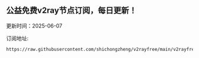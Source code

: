 ## 公益免费v2ray节点订阅，每日更新！
更新时间：2025-06-07

订阅地址:
```
https://raw.githubusercontent.com/shichongzheng/v2rayfree/main/v2rayfree
```
